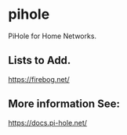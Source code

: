 # pihole
PiHole for Home Networks.

## Lists to Add.
https://firebog.net/

## More information See:
https://docs.pi-hole.net/
